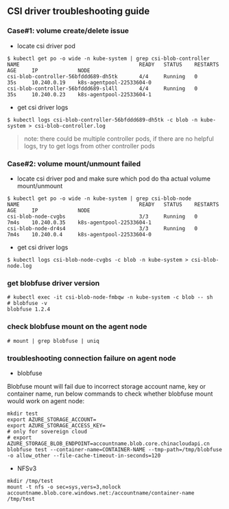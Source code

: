 ## CSI driver troubleshooting guide
### Case#1: volume create/delete issue
 - locate csi driver pod
```console
$ kubectl get po -o wide -n kube-system | grep csi-blob-controller
NAME                                       READY   STATUS    RESTARTS   AGE     IP             NODE
csi-blob-controller-56bfddd689-dh5tk       4/4     Running   0          35s     10.240.0.19    k8s-agentpool-22533604-0
csi-blob-controller-56bfddd689-sl4ll       4/4     Running   0          35s     10.240.0.23    k8s-agentpool-22533604-1
```
 - get csi driver logs
```console
$ kubectl logs csi-blob-controller-56bfddd689-dh5tk -c blob -n kube-system > csi-blob-controller.log
```
> note: there could be multiple controller pods, if there are no helpful logs, try to get logs from other controller pods

### Case#2: volume mount/unmount failed
 - locate csi driver pod and make sure which pod do tha actual volume mount/unmount
```console
$ kubectl get po -o wide -n kube-system | grep csi-blob-node
NAME                                       READY   STATUS    RESTARTS   AGE     IP             NODE
csi-blob-node-cvgbs                        3/3     Running   0          7m4s    10.240.0.35    k8s-agentpool-22533604-1
csi-blob-node-dr4s4                        3/3     Running   0          7m4s    10.240.0.4     k8s-agentpool-22533604-0
```

 - get csi driver logs
```console
$ kubectl logs csi-blob-node-cvgbs -c blob -n kube-system > csi-blob-node.log
```

### get blobfuse driver version
```console
# kubectl exec -it csi-blob-node-fmbqw -n kube-system -c blob -- sh
# blobfuse -v
blobfuse 1.2.4
```

### check blobfuse mount on the agent node
```console
# mount | grep blobfuse | uniq
```

### troubleshooting connection failure on agent node
 - blobfuse

Blobfuse mount will fail due to incorrect storage account name, key or container name, run below commands to check whether blobfuse mount would work on agent node:
```console
mkdir test
export AZURE_STORAGE_ACCOUNT=
export AZURE_STORAGE_ACCESS_KEY=
# only for sovereign cloud
# export AZURE_STORAGE_BLOB_ENDPOINT=accountname.blob.core.chinacloudapi.cn
blobfuse test --container-name=CONTAINER-NAME --tmp-path=/tmp/blobfuse -o allow_other --file-cache-timeout-in-seconds=120
```

 - NFSv3
 
```console
mkdir /tmp/test
mount -t nfs -o sec=sys,vers=3,nolock accountname.blob.core.windows.net:/accountname/container-name /tmp/test
```
